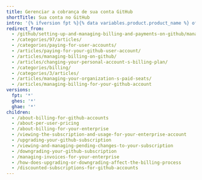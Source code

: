 ```yaml
---
title: Gerenciar a cobrança de sua conta GitHub
shortTitle: Sua conta no GitHub
intro: '{% ifversion fpt %}{% data variables.product.product_name %} offers free and paid products for every account. You can upgrade, downgrade, and view pending changes to your account''s subscription at any time.{% elsif ghes or ghae %}You can manage billing for {% data variables.product.product_name %}{% ifversion ghae %}.{% elsif ghes %} from your enterprise account on {% data variables.product.prodname_dotcom_the_website %}.{% endif %}{% endif %}'
redirect_from:
  - /github/setting-up-and-managing-billing-and-payments-on-github/managing-billing-for-your-github-account
  - /categories/97/articles/
  - /categories/paying-for-user-accounts/
  - /articles/paying-for-your-github-user-account/
  - /articles/managing-billing-on-github/
  - /articles/changing-your-personal-account-s-billing-plan/
  - /categories/billing/
  - /categories/3/articles/
  - /articles/managing-your-organization-s-paid-seats/
  - /articles/managing-billing-for-your-github-account
versions:
  fpt: '*'
  ghes: '*'
  ghae: '*'
children:
  - /about-billing-for-github-accounts
  - /about-per-user-pricing
  - /about-billing-for-your-enterprise
  - /viewing-the-subscription-and-usage-for-your-enterprise-account
  - /upgrading-your-github-subscription
  - /viewing-and-managing-pending-changes-to-your-subscription
  - /downgrading-your-github-subscription
  - /managing-invoices-for-your-enterprise
  - /how-does-upgrading-or-downgrading-affect-the-billing-process
  - /discounted-subscriptions-for-github-accounts
---
```


